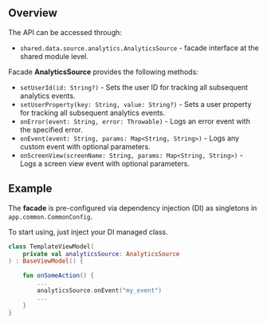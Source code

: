 ## Overview

The API can be accessed through:

- `shared.data.source.analytics.AnalyticsSource` - facade interface at the shared module level.

Facade **AnalyticsSource** provides the following methods:

- `setUserId(id: String?)` - Sets the user ID for tracking all subsequent analytics events.
- `setUserProperty(key: String, value: String?)` - Sets a user property for tracking all subsequent analytics events.
- `onError(event: String, error: Throwable)` - Logs an error event with the specified error.
- `onEvent(event: String, params: Map<String, String>)` - Logs any custom event with optional parameters.
- `onScreenView(screenName: String, params: Map<String, String>)` - Logs a screen view event with optional parameters.

## Example

The **facade** is pre-configured via dependency injection (DI) as singletons in `app.common.CommonConfig`.

To start using, just inject your DI managed class.

```kotlin
class TemplateViewModel(
    private val analyticsSource: AnalyticsSource
) : BaseViewModel() {

    fun onSomeAction() {
        ...
        analyticsSource.onEvent("my_event")
        ...
    }
}
```